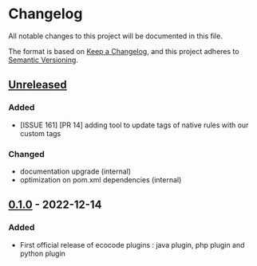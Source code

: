 # Changelog

All notable changes to this project will be documented in this file.

The format is based on [Keep a Changelog](https://keepachangelog.com/en/1.0.0/),
and this project adheres to [Semantic Versioning](https://semver.org/spec/v2.0.0.html).

## [Unreleased]

### Added

- [ISSUE 161] [PR 14] adding tool to update tags of native rules with our custom tags

### Changed

- documentation upgrade (internal)
- optimization on pom.xml dependencies (internal)

## [0.1.0] - 2022-12-14

### Added

- First official release of ecocode plugins : java plugin, php plugin and python plugin

[unreleased]: https://github.com/green-code-initiative/ecoCode/compare/v0.1.1...HEAD
[0.1.1]: https://github.com/green-code-initiative/ecoCode/compare/v0.1.0...v0.1.1
[0.1.0]: https://github.com/green-code-initiative/ecoCode/releases/tag/v0.1.0